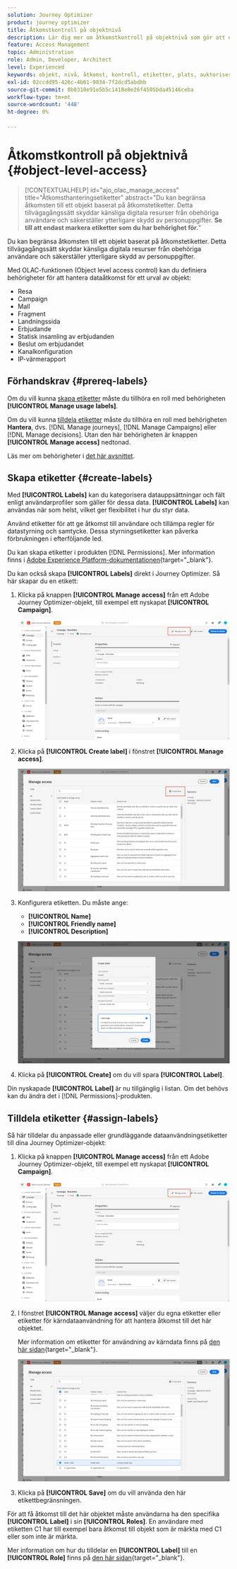 ```yaml
---
solution: Journey Optimizer
product: journey optimizer
title: Åtkomstkontroll på objektnivå
description: Lär dig mer om åtkomstkontroll på objektnivå som gör att du kan definiera behörigheter för att hantera dataåtkomst till ett urval objekt
feature: Access Management
topic: Administration
role: Admin, Developer, Architect
level: Experienced
keywords: objekt, nivå, åtkomst, kontroll, etiketter, plats, auktorisering
exl-id: 02ccdd95-426c-4b61-9834-7f2dcd5abdbb
source-git-commit: 8b0310e91e5b5c1418e8e26f4505bda45146ceba
workflow-type: tm+mt
source-wordcount: '448'
ht-degree: 0%

---
```


# Åtkomstkontroll på objektnivå {#object-level-access}

>[!CONTEXTUALHELP]
>id="ajo_olac_manage_access"
>title="Åtkomsthanteringsetiketter"
>abstract="Du kan begränsa åtkomsten till ett objekt baserat på åtkomstetiketter. Detta tillvägagångssätt skyddar känsliga digitala resurser från obehöriga användare och säkerställer ytterligare skydd av personuppgifter. **Se till att endast markera etiketter som du har behörighet för.**"

Du kan begränsa åtkomsten till ett objekt baserat på åtkomstetiketter. Detta tillvägagångssätt skyddar känsliga digitala resurser från obehöriga användare och säkerställer ytterligare skydd av personuppgifter.

Med OLAC-funktionen (Object level access control) kan du definiera behörigheter för att hantera dataåtkomst för ett urval av objekt:

* Resa
* Campaign
* Mall
* Fragment
* Landningssida
* Erbjudande
* Statisk insamling av erbjudanden
* Beslut om erbjudandet
* Kanalkonfiguration
* IP-värmerapport


## Förhandskrav {#prereq-labels}

Om du vill kunna [skapa etiketter](#create-labels) måste du tillhöra en roll med behörigheten **[!UICONTROL Manage usage labels]**.

Om du vill kunna [tilldela etiketter](#assign-labels) måste du tillhöra en roll med behörigheten **Hantera**, dvs. [!DNL Manage journeys], [!DNL Manage Campaigns] eller [!DNL Manage decisions]. Utan den här behörigheten är knappen **[!UICONTROL Manage access]** nedtonad.

Läs mer om behörigheter i [det här avsnittet](../administration/permissions.md).

## Skapa etiketter {#create-labels}

Med **[!UICONTROL Labels]** kan du kategorisera datauppsättningar och fält enligt användarprofiler som gäller för dessa data. **[!UICONTROL Labels]** kan användas när som helst, vilket ger flexibilitet i hur du styr data.

Använd etiketter för att ge åtkomst till användare och tillämpa regler för datastyrning och samtycke. Dessa styrningsetiketter kan påverka förbrukningen i efterföljande led.

Du kan skapa etiketter i produkten [!DNL Permissions]. Mer information finns i [Adobe Experience Platform-dokumentationen](https://experienceleague.adobe.com/docs/experience-platform/access-control/abac/permissions-ui/labels.html){target="_blank"}.

Du kan också skapa **[!UICONTROL Labels]** direkt i Journey Optimizer. Så här skapar du en etikett:

1. Klicka på knappen **[!UICONTROL Manage access]** från ett Adobe Journey Optimizer-objekt, till exempel ett nyskapat **[!UICONTROL Campaign]**.

   ![Hantera åtkomstknapp i Adobe Journey Optimizer](assets/olac_1.png)

1. Klicka på **[!UICONTROL Create label]** i fönstret **[!UICONTROL Manage access]**.

   ![](assets/olac_2.png)

1. Konfigurera etiketten. Du måste ange:

   * **[!UICONTROL Name]**
   * **[!UICONTROL Friendly name]**
   * **[!UICONTROL Description]**

   ![Etikettkonfigurationsfält](assets/olac_3.png)

1. Klicka på **[!UICONTROL Create]** om du vill spara **[!UICONTROL Label]**.

Din nyskapade **[!UICONTROL Label]** är nu tillgänglig i listan. Om det behövs kan du ändra det i [!DNL Permissions]-produkten.

## Tilldela etiketter {#assign-labels}

Så här tilldelar du anpassade eller grundläggande dataanvändningsetiketter till dina Journey Optimizer-objekt:

1. Klicka på knappen **[!UICONTROL Manage access]** från ett Adobe Journey Optimizer-objekt, till exempel ett nyskapat **[!UICONTROL Campaign]**.

   ![Hantera åtkomstknapp i Adobe Journey Optimizer](assets/olac_1.png)

1. I fönstret **[!UICONTROL Manage access]** väljer du egna etiketter eller etiketter för kärndataanvändning för att hantera åtkomst till det här objektet.

   Mer information om etiketter för användning av kärndata finns på [den här sidan](https://experienceleague.adobe.com/docs/experience-platform/data-governance/labels/reference.html){target="_blank"}.

   ![](assets/olac_4.png)

1. Klicka på **[!UICONTROL Save]** om du vill använda den här etikettbegränsningen.

För att få åtkomst till det här objektet måste användarna ha den specifika **[!UICONTROL Label]** i sin **[!UICONTROL Roles]**. En användare med etiketten C1 har till exempel bara åtkomst till objekt som är märkta med C1 eller som inte är märkta.

Mer information om hur du tilldelar en **[!UICONTROL Label]** till en **[!UICONTROL Role]** finns på [den här sidan](https://experienceleague.adobe.com/docs/experience-platform/access-control/abac/permissions-ui/permissions.html#manage-labels-for-a-role){target="_blank"}.
